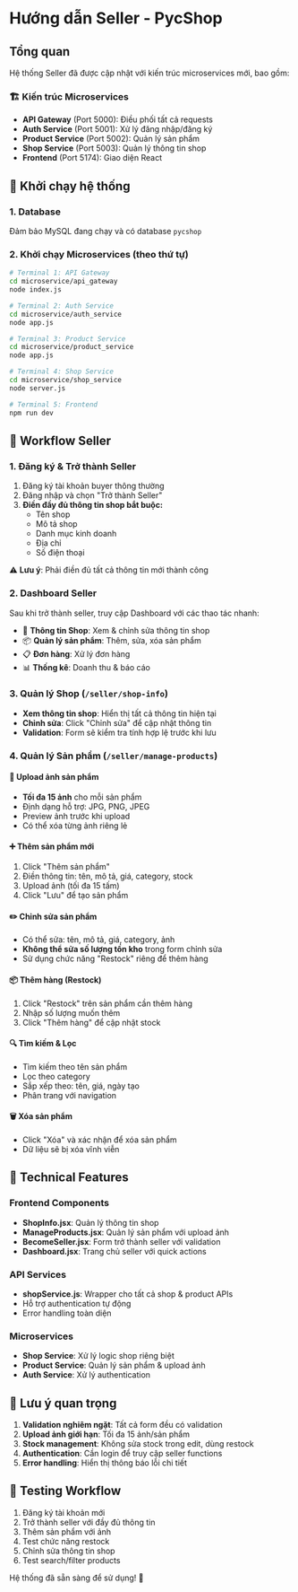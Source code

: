 # Hướng dẫn Seller - PycShop

## Tổng quan

Hệ thống Seller đã được cập nhật với kiến trúc microservices mới, bao gồm:

### 🏗️ Kiến trúc Microservices

- **API Gateway** (Port 5000): Điều phối tất cả requests
- **Auth Service** (Port 5001): Xử lý đăng nhập/đăng ký
- **Product Service** (Port 5002): Quản lý sản phẩm
- **Shop Service** (Port 5003): Quản lý thông tin shop
- **Frontend** (Port 5174): Giao diện React

## 🚀 Khởi chạy hệ thống

### 1. Database

Đảm bảo MySQL đang chạy và có database `pycshop`

### 2. Khởi chạy Microservices (theo thứ tự)

```bash
# Terminal 1: API Gateway
cd microservice/api_gateway
node index.js

# Terminal 2: Auth Service
cd microservice/auth_service
node app.js

# Terminal 3: Product Service
cd microservice/product_service
node app.js

# Terminal 4: Shop Service
cd microservice/shop_service
node server.js

# Terminal 5: Frontend
npm run dev
```

## 👤 Workflow Seller

### 1. Đăng ký & Trở thành Seller

1. Đăng ký tài khoản buyer thông thường
2. Đăng nhập và chọn "Trở thành Seller"
3. **Điền đầy đủ thông tin shop bắt buộc:**
   - Tên shop
   - Mô tả shop
   - Danh mục kinh doanh
   - Địa chỉ
   - Số điện thoại

⚠️ **Lưu ý**: Phải điền đủ tất cả thông tin mới thành công

### 2. Dashboard Seller

Sau khi trở thành seller, truy cập Dashboard với các thao tác nhanh:

- 🏪 **Thông tin Shop**: Xem & chỉnh sửa thông tin shop
- 📦 **Quản lý sản phẩm**: Thêm, sửa, xóa sản phẩm
- 📋 **Đơn hàng**: Xử lý đơn hàng
- 📊 **Thống kê**: Doanh thu & báo cáo

### 3. Quản lý Shop (`/seller/shop-info`)

- **Xem thông tin shop**: Hiển thị tất cả thông tin hiện tại
- **Chỉnh sửa**: Click "Chỉnh sửa" để cập nhật thông tin
- **Validation**: Form sẽ kiểm tra tính hợp lệ trước khi lưu

### 4. Quản lý Sản phẩm (`/seller/manage-products`)

#### 📸 Upload ảnh sản phẩm

- **Tối đa 15 ảnh** cho mỗi sản phẩm
- Định dạng hỗ trợ: JPG, PNG, JPEG
- Preview ảnh trước khi upload
- Có thể xóa từng ảnh riêng lẻ

#### ➕ Thêm sản phẩm mới

1. Click "Thêm sản phẩm"
2. Điền thông tin: tên, mô tả, giá, category, stock
3. Upload ảnh (tối đa 15 tấm)
4. Click "Lưu" để tạo sản phẩm

#### ✏️ Chỉnh sửa sản phẩm

- Có thể sửa: tên, mô tả, giá, category, ảnh
- **Không thể sửa số lượng tồn kho** trong form chỉnh sửa
- Sử dụng chức năng "Restock" riêng để thêm hàng

#### 📦 Thêm hàng (Restock)

1. Click "Restock" trên sản phẩm cần thêm hàng
2. Nhập số lượng muốn thêm
3. Click "Thêm hàng" để cập nhật stock

#### 🔍 Tìm kiếm & Lọc

- Tìm kiếm theo tên sản phẩm
- Lọc theo category
- Sắp xếp theo: tên, giá, ngày tạo
- Phân trang với navigation

#### 🗑️ Xóa sản phẩm

- Click "Xóa" và xác nhận để xóa sản phẩm
- Dữ liệu sẽ bị xóa vĩnh viễn

## 🔧 Technical Features

### Frontend Components

- **ShopInfo.jsx**: Quản lý thông tin shop
- **ManageProducts.jsx**: Quản lý sản phẩm với upload ảnh
- **BecomeSeller.jsx**: Form trở thành seller với validation
- **Dashboard.jsx**: Trang chủ seller với quick actions

### API Services

- **shopService.js**: Wrapper cho tất cả shop & product APIs
- Hỗ trợ authentication tự động
- Error handling toàn diện

### Microservices

- **Shop Service**: Xử lý logic shop riêng biệt
- **Product Service**: Quản lý sản phẩm & upload ảnh
- **Auth Service**: Xử lý authentication

## 🚨 Lưu ý quan trọng

1. **Validation nghiêm ngặt**: Tất cả form đều có validation
2. **Upload ảnh giới hạn**: Tối đa 15 ảnh/sản phẩm
3. **Stock management**: Không sửa stock trong edit, dùng restock
4. **Authentication**: Cần login để truy cập seller functions
5. **Error handling**: Hiển thị thông báo lỗi chi tiết

## 🔄 Testing Workflow

1. Đăng ký tài khoản mới
2. Trở thành seller với đầy đủ thông tin
3. Thêm sản phẩm với ảnh
4. Test chức năng restock
5. Chỉnh sửa thông tin shop
6. Test search/filter products

Hệ thống đã sẵn sàng để sử dụng! 🎉
